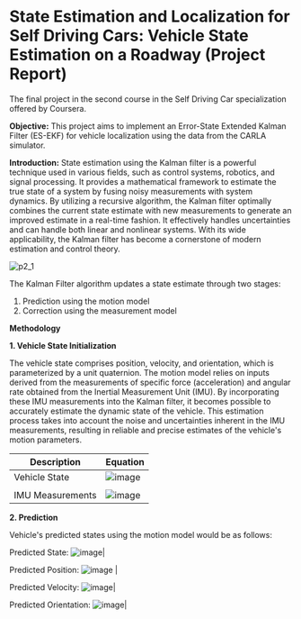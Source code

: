 # State Estimation and Localization for Self Driving Cars: Vehicle State Estimation on a Roadway (Project Report)
The final project in the second course in the Self Driving Car specialization offered by Coursera.

**Objective:** This project aims to implement an Error-State Extended Kalman Filter (ES-EKF) for vehicle localization using the data from the CARLA simulator. 

**Introduction:** State estimation using the Kalman filter is a powerful technique used in various fields, such as control systems, robotics, and signal processing. It provides a mathematical framework to estimate the true state of a system by fusing noisy measurements with system dynamics. By utilizing a recursive algorithm, the Kalman filter optimally combines the current state estimate with new measurements to generate an improved estimate in a real-time fashion. It effectively handles uncertainties and can handle both linear and nonlinear systems. With its wide applicability, the Kalman filter has become a cornerstone of modern estimation and control theory.

![p2_1](https://github.com/AmarchandC/State-Estimation-and-Localization-for-Self-Driving-Cars-Vehicle-State-Estimation-on-a-Roadway/assets/82858194/e3c4672b-bd26-4372-9974-f9b4cf68e555)


The Kalman Filter algorithm updates a state estimate through two stages:
1. Prediction using the motion model
2. Correction using the measurement model

**Methodology**

**1. Vehicle State Initialization**

The vehicle state comprises position, velocity, and orientation, which is parameterized by a unit quaternion. The motion model relies on inputs derived from the measurements of specific force (acceleration) and angular rate obtained from the Inertial Measurement Unit (IMU). By incorporating these IMU measurements into the Kalman filter, it becomes possible to accurately estimate the dynamic state of the vehicle. This estimation process takes into account the noise and uncertainties inherent in the IMU measurements, resulting in reliable and precise estimates of the vehicle's motion parameters.

|  Description    |   Equation    |
| -------------   | ------------- |
| Vehicle State   |![image](https://github.com/AmarchandC/State-Estimation-and-Localization-for-Self-Driving-Cars-Vehicle-State-Estimation-on-a-Roadway/assets/82858194/d5aced71-aa74-4303-b76a-d822f8553ce1)|
| | |
| IMU Measurements|![image](https://github.com/AmarchandC/State-Estimation-and-Localization-for-Self-Driving-Cars-Vehicle-State-Estimation-on-a-Roadway/assets/82858194/c5e2b860-384a-4861-a19d-8ce21790efff)|

**2. Prediction**

Vehicle's predicted states using the motion model would be as follows:

Predicted State: ![image](https://github.com/AmarchandC/State-Estimation-and-Localization-for-Self-Driving-Cars-Vehicle-State-Estimation-on-a-Roadway/assets/82858194/1bf01117-c499-41ee-b4b7-8944c63b534a)|


Predicted Position: ![image](https://github.com/AmarchandC/State-Estimation-and-Localization-for-Self-Driving-Cars-Vehicle-State-Estimation-on-a-Roadway/assets/82858194/eb129568-ac70-4dd3-8d10-8432c1bb2412) |


Predicted Velocity: ![image](https://github.com/AmarchandC/State-Estimation-and-Localization-for-Self-Driving-Cars-Vehicle-State-Estimation-on-a-Roadway/assets/82858194/6f41752f-07b4-4142-bd70-8f3bd520fa8a)|


Predicted Orientation: ![image](https://github.com/AmarchandC/State-Estimation-and-Localization-for-Self-Driving-Cars-Vehicle-State-Estimation-on-a-Roadway/assets/82858194/03826944-5fb2-464a-bf92-f2c835527ad1)|




   
